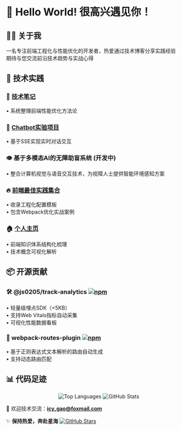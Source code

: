 # 🌟 Hello World! 很高兴遇见你！  

## 👨‍💻 关于我  
一名专注前端工程化与性能优化的开发者，热爱通过技术博客分享实践经验  
期待与您交流前沿技术趋势与实战心得  

## 🚀 技术实践  
### 📝 [技术笔记](https://js0205.github.io/my-notes/performance/performance)  
• 系统整理前端性能优化方法论  

### 🤖 [Chatbot实验项目](https://chat-sse-fe.vercel.app/chat)  
• 基于SSE实现实时对话交互  

### 👁️ 基于多模态AI的无障助盲系统 (开发中)  
• 整合计算机视觉与语音交互技术，为视障人士提供智能环境感知方案  

### 🔥 [前端最佳实践集合](https://frontend-practice-repo-nxercz58u-js0205s-projects.vercel.app/)  
• 收录工程化配置模板  
• 包含Webpack优化实战案例  

### 🏠 [个人主页](https://js0205.github.io/)  
• 前端知识体系结构化梳理  
• 技术概念可视化解析  


## 📦 开源贡献  
### 🛠️ @js0205/track-analytics [![npm](https://img.shields.io/npm/v/@js0205/track-analytics)](https://www.npmjs.com/package/@js0205/track-analytics)  
• 轻量级埋点SDK（<5KB）  
• 支持Web Vitals指标自动采集  
• 可视化性能数据看板  

### 🚏 webpack-routes-plugin [![npm](https://img.shields.io/npm/v/webpack-routes-plugin)](https://www.npmjs.com/package/webpack-routes-plugin)  
• 基于正则表达式文本解析的路由自动生成    
• 支持动态路由匹配  


## 📊 代码足迹  
<div align="center">
  <img src="https://github-readme-stats.vercel.app/api/top-langs/?username=js0205&layout=compact&theme=radical&hide=html,css" alt="Top Languages">
  <img src="https://github-readme-stats.vercel.app/api?username=js0205&show_icons=true&theme=radical&count_private=true&line_height=24" alt="GitHub Stats">
</div>


📮 欢迎技术交流：**icy_gao@foxmail.com**  

✨ **保持热爱，奔赴星海** [![GitHub Stars](https://img.shields.io/github/stars/js0205?label=Stars&style=social)](https://github.com/js0205)
